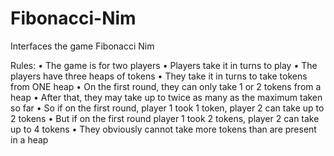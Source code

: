 # Fibonacci-Nim
Interfaces the game Fibonacci Nim

Rules:
• The game is for two players
• Players take it in turns to play
• The players have three heaps of tokens
• They take it in turns to take tokens from ONE heap
• On the first round, they can only take 1 or 2 tokens from a heap
• After that, they may take up to twice as many as the maximum taken so far
• So if on the first round, player 1 took 1 token, player 2 can take up to 2 tokens
• But if on the first round player 1 took 2 tokens, player 2 can take up to 4 tokens
• They obviously cannot take more tokens than are present in a heap
